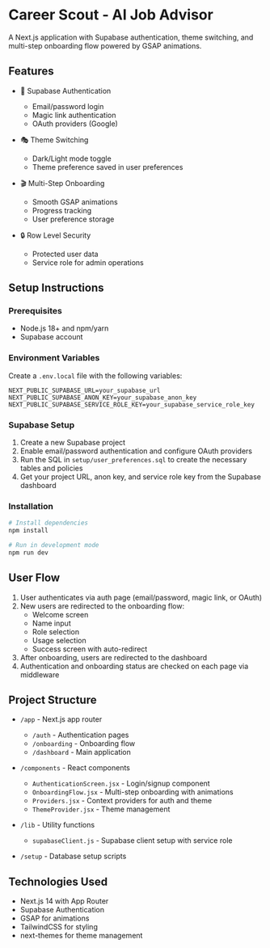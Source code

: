 # Career Scout - AI Job Advisor

A Next.js application with Supabase authentication, theme switching, and multi-step onboarding flow powered by GSAP animations.

## Features

- 🔐 Supabase Authentication
  - Email/password login
  - Magic link authentication
  - OAuth providers (Google)
  
- 🎭 Theme Switching
  - Dark/Light mode toggle
  - Theme preference saved in user preferences
  
- 🎬 Multi-Step Onboarding
  - Smooth GSAP animations
  - Progress tracking
  - User preference storage
  
- 🔒 Row Level Security
  - Protected user data
  - Service role for admin operations

## Setup Instructions

### Prerequisites

- Node.js 18+ and npm/yarn
- Supabase account

### Environment Variables

Create a `.env.local` file with the following variables:

```
NEXT_PUBLIC_SUPABASE_URL=your_supabase_url
NEXT_PUBLIC_SUPABASE_ANON_KEY=your_supabase_anon_key
NEXT_PUBLIC_SUPABASE_SERVICE_ROLE_KEY=your_supabase_service_role_key
```

### Supabase Setup

1. Create a new Supabase project
2. Enable email/password authentication and configure OAuth providers
3. Run the SQL in `setup/user_preferences.sql` to create the necessary tables and policies
4. Get your project URL, anon key, and service role key from the Supabase dashboard

### Installation

```bash
# Install dependencies
npm install

# Run in development mode
npm run dev
```

## User Flow

1. User authenticates via auth page (email/password, magic link, or OAuth)
2. New users are redirected to the onboarding flow:
   - Welcome screen
   - Name input
   - Role selection
   - Usage selection
   - Success screen with auto-redirect
3. After onboarding, users are redirected to the dashboard
4. Authentication and onboarding status are checked on each page via middleware

## Project Structure

- `/app` - Next.js app router
  - `/auth` - Authentication pages
  - `/onboarding` - Onboarding flow
  - `/dashboard` - Main application
  
- `/components` - React components
  - `AuthenticationScreen.jsx` - Login/signup component
  - `OnboardingFlow.jsx` - Multi-step onboarding with animations
  - `Providers.jsx` - Context providers for auth and theme
  - `ThemeProvider.jsx` - Theme management

- `/lib` - Utility functions
  - `supabaseClient.js` - Supabase client setup with service role

- `/setup` - Database setup scripts

## Technologies Used

- Next.js 14 with App Router
- Supabase Authentication
- GSAP for animations
- TailwindCSS for styling
- next-themes for theme management
